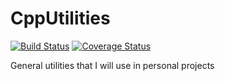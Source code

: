 # CppUtilities
[![Build Status](https://travis-ci.org/piponazo/CppUtilities.svg?branch=master)](https://travis-ci.org/piponazo/CppUtilities)
[![Coverage Status](https://coveralls.io/repos/piponazo/CppUtilities/badge.svg?branch=master)](https://coveralls.io/r/piponazo/CppUtilities?branch=master)

General utilities that I will use in personal projects
